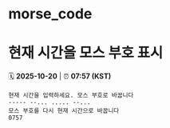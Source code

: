 # morse_code
# 현재 시간을 모스 부호 표시
<!-- MORSE_TIME_START -->
🗓️ **2025-10-20** | ⏰ **07:57 (KST)**

```
현재 시간을 입력하세요. 모스 부호로 바꿉니다
----- --... ..... --...
모스 부호를 다시 현재 시간으로 바꿉니다
0757
```
<!-- MORSE_TIME_END -->
